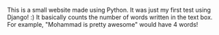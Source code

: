 This is a small website made using Python. It was just my first test using Django! :)
It basically counts the number of words written in the text box. For example, "Mohammad is pretty awesome" would have 4 words! 
